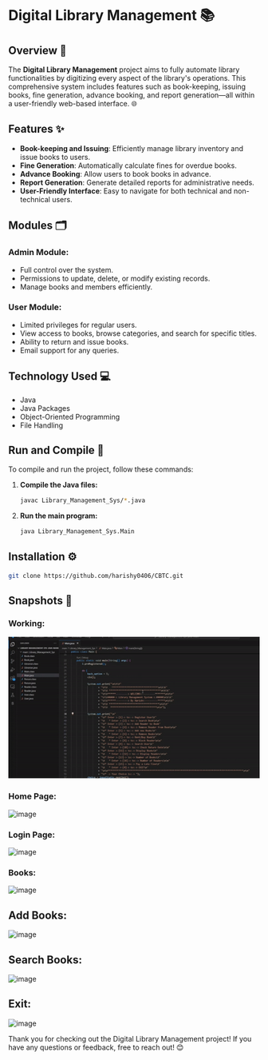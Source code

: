 # Digital Library Management 📚

## Overview 📝
The **Digital Library Management** project aims to fully automate library functionalities by digitizing every aspect of the library's operations. This comprehensive system includes features such as book-keeping, issuing books, fine generation, advance booking, and report generation—all within a user-friendly web-based interface. 🌐

## Features ✨
- **Book-keeping and Issuing**: Efficiently manage library inventory and issue books to users.
- **Fine Generation**: Automatically calculate fines for overdue books.
- **Advance Booking**: Allow users to book books in advance.
- **Report Generation**: Generate detailed reports for administrative needs.
- **User-Friendly Interface**: Easy to navigate for both technical and non-technical users. 

## Modules 🗂️
### Admin Module:
- Full control over the system.
- Permissions to update, delete, or modify existing records.
- Manage books and members efficiently.

### User Module:
- Limited privileges for regular users.
- View access to books, browse categories, and search for specific titles.
- Ability to return and issue books.
- Email support for any queries.

## Technology Used 💻
- Java
- Java Packages
- Object-Oriented Programming
- File Handling

## Run and Compile 🚀
To compile and run the project, follow these commands:

1. **Compile the Java files:**
   ```bash
   javac Library_Management_Sys/*.java
2. **Run the main program:**
   ```bash
   java Library_Management_Sys.Main

## Installation ⚙️
```bash
git clone https://github.com/harishy0406/CBTC.git
```

## Snapshots 📸
### Working:
![image](https://github.com/harishy0406/CBTC/blob/main/TASK4.gif)

### Home Page:

![image](https://github.com/user-attachments/assets/e619eb64-68ed-4c69-a404-3c3b9dc4638a)

### Login Page:

![image](https://github.com/user-attachments/assets/8f16bc0a-e36b-4203-adc3-ae7c9e7087d3)

### Books:

![image](https://github.com/user-attachments/assets/23322550-5bc3-44eb-972e-c8d500e1d43b)

## Add Books:

![image](https://github.com/user-attachments/assets/895171dc-f701-4a4a-8909-c6c541a09f85)

## Search Books:

![image](https://github.com/user-attachments/assets/d2376609-4a6b-4779-9a9d-aa4c61625d25)

## Exit:

![image](https://github.com/user-attachments/assets/75bb41f7-ea16-49f3-93d3-368f79917835)



Thank you for checking out the Digital Library Management project! If you have any questions or feedback, free to reach out! 😊
